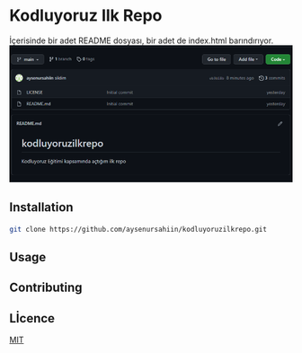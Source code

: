 # Kodluyoruz Ilk Repo
İçerisinde bir adet README dosyası, bir adet de index.html barındırıyor.
![](github.png)
## Installation
```bash
git clone https://github.com/aysenursahiin/kodluyoruzilkrepo.git
```
## Usage

## Contributing

## Lİcence 
[MIT](https://choosealicense.com/licenses/mit/)